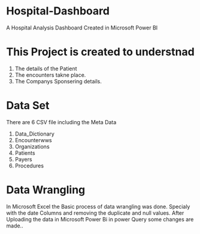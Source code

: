 # Hospital-Dashboard
A Hospital Analysis Dashboard Created in Microsoft Power BI

# This Project is created to understnad  
1. The details of the Patient 
2. The encounters takne place.
3. The Companys Sponsering details.

# Data Set
There are 6 CSV file including the Meta Data
1. Data_Dictionary
2. Encounterwws
3. Organizations
4. Patients
5. Payers
6. Procedures

# Data Wrangling
In Microsoft Excel the Basic process of data wrangling was done. Specialy with the date Columns and removing the duplicate and null values.
After Uploading the data in Microsoft Power Bi in power Query some changes are made..

